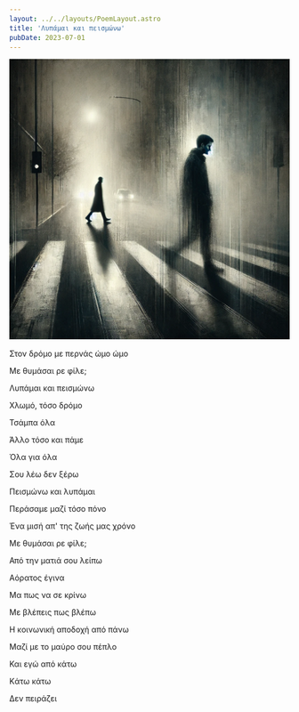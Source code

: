 ```yaml
---
layout: ../../layouts/PoemLayout.astro
title: 'Λυπάμαι και πεισμώνω'
pubDate: 2023-07-01
---
```

![An image of a lonely person on a crosswalk in a foggy and gloomy road.](../../images/lypamai-kai-peismwnw.webp)

Στον δρόμο με περνάς ώμο ώμο

Με θυμάσαι ρε φίλε;

Λυπάμαι και πεισμώνω

Χλωμό, τόσο δρόμο

Τσάμπα όλα

Άλλο τόσο και πάμε

Όλα για όλα

Σου λέω δεν ξέρω

Πεισμώνω και λυπάμαι

Περάσαμε μαζί τόσο πόνο

Ένα μισή απ' της ζωής μας χρόνο

Με θυμάσαι ρε φίλε;

Από την ματιά σου λείπω

Αόρατος έγινα

Μα πως να σε κρίνω

Με βλέπεις πως βλέπω

Η κοινωνική αποδοχή από πάνω

Μαζί με το μαύρο σου πέπλο

Και εγώ από κάτω

Kάτω κάτω

Δεν πειράζει
